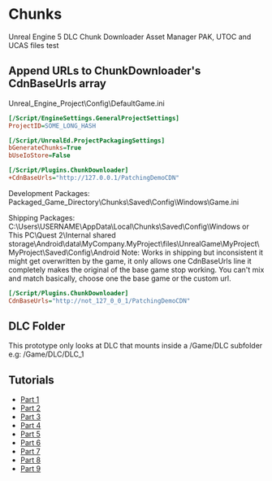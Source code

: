 # Chunks
Unreal Engine 5 DLC Chunk Downloader Asset Manager PAK, UTOC and UCAS files test

## Append URLs to ChunkDownloader's CdnBaseUrls array

Unreal_Engine_Project\Config\DefaultGame.ini

```ini
[/Script/EngineSettings.GeneralProjectSettings]
ProjectID=SOME_LONG_HASH

[/Script/UnrealEd.ProjectPackagingSettings]
bGenerateChunks=True
bUseIoStore=False

[/Script/Plugins.ChunkDownloader]
+CdnBaseUrls="http://127.0.0.1/PatchingDemoCDN"
```

Development Packages:
Packaged_Game_Directory\Chunks\Saved\Config\Windows\Game.ini

Shipping Packages: C:\Users\USERNAME\AppData\Local\Chunks\Saved\Config\Windows or This PC\Quest 2\Internal shared storage\Android\data\MyCompany.MyProject\files\UnrealGame\MyProject\MyProject\Saved\Config\Android
Note: Works in shipping but inconsistent it might get overwritten by the game, it only allows one CdnBaseUrls line it completely makes the original of the base game stop working. You can't mix and match basically, choose one the base game or the custom url. 

```ini
[/Script/Plugins.ChunkDownloader]
CdnBaseUrls="http://not_127_0_0_1/PatchingDemoCDN"


```

## DLC Folder

This prototype only looks at DLC that mounts inside a /Game/DLC subfolder e.g: /Game/DLC/DLC_1

## Tutorials
- [Part 1](https://www.youtube.com/watch?v=Lb3QNm7b6nQ&list=PLlwqvWO3ju6OV5zY7IArOqbja56ghdkNS&index=1&pp=iAQB)
- [Part 2](https://www.youtube.com/watch?v=rjlCaVYkEf8&list=PLlwqvWO3ju6OV5zY7IArOqbja56ghdkNS&index=2&pp=iAQB)
- [Part 3](https://www.youtube.com/watch?v=zeosPs_vRFs&list=PLlwqvWO3ju6OV5zY7IArOqbja56ghdkNS&index=3&pp=iAQB)
- [Part 4](https://www.youtube.com/watch?v=h7UwQhyQ2xQ&list=PLlwqvWO3ju6OV5zY7IArOqbja56ghdkNS&index=4&pp=iAQB)
- [Part 5](https://www.youtube.com/watch?v=SDretDE6cvc&list=PLlwqvWO3ju6OV5zY7IArOqbja56ghdkNS&index=5&pp=iAQB)
- [Part 6](https://www.youtube.com/watch?v=57Tou4-BlaU&list=PLlwqvWO3ju6OV5zY7IArOqbja56ghdkNS&index=6&pp=iAQB)
- [Part 7](https://www.youtube.com/watch?v=zyT-GtomK2s&list=PLlwqvWO3ju6OV5zY7IArOqbja56ghdkNS&index=7&pp=iAQB)
- [Part 8](https://www.youtube.com/watch?v=cjxux8O9540&list=PLlwqvWO3ju6OV5zY7IArOqbja56ghdkNS&index=8&pp=iAQB)
- [Part 9](https://www.youtube.com/watch?v=uMEa2eNJlG8&list=PLlwqvWO3ju6OV5zY7IArOqbja56ghdkNS&index=9&pp=iAQB)
